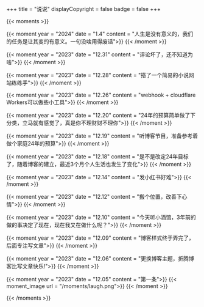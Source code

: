 +++
title = "说说"
displayCopyright = false
badge = false
+++

{{< moments >}}

{{< moment year = "2024" date = "1.4" content = "人生是没有意义的，我们的任务是让其变的有意义。一句没啥用得废话">}}
{{< /moment >}}

{{< moment year = "2023" date = "12.31" content = "评论坏了，还不知道为啥">}}
{{< /moment >}}

{{< moment year = "2023" date = "12.28" content = "搭了一个简易的小说网站练练手">}}
{{< /moment >}}

{{< moment year = "2023" date = "12.26" content = "webhook + cloudflare Workers可以做些小工具">}}
{{< /moment >}}

{{< moment year = "2023" date = "12.20" content = "24年的预算简单做了下分类，立马就有感觉了，真是你不理财财不理你">}}
{{< /moment >}}

{{< moment year = "2023" date = "12.19" content = "听博客节目，准备参考着做个家庭24年的预算">}}
{{< /moment >}}

{{< moment year = "2023" date = "12.18" content = "是不是改定24年目标了，随着博客的建立，最近3个月个人生活也发生了变化">}}
{{< /moment >}}

{{< moment year = "2023" date = "12.14" content = "发小红书好难">}}
{{< /moment >}}

{{< moment year = "2023" date = "12.12" content = "搬个位置，改善下心情">}}
{{< /moment >}}

{{< moment year = "2023" date = "12.10" content = "今天听小酒馆，3年前的做的事决定了现在，现在我又在做什么呢？">}}
{{< /moment >}}

{{< moment year = "2023" date = "12.09" content = "博客样式终于弄完了，后面专注写文章">}}
{{< /moment >}}

{{< moment year = "2023" date = "12.06" content = "更换博客主题，折腾博客比写文章快乐!">}}
{{< /moment >}}

{{< moment year = "2023" date = "12.05" content = "第一条">}}
{{< moment_image url = "/moments/laugh.png">}}
{{< /moment >}}

{{< /moments >}}
